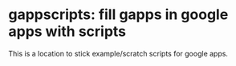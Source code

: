 # gappscripts: fill gapps in google apps with scripts

This is a location to stick example/scratch scripts for google apps. 

